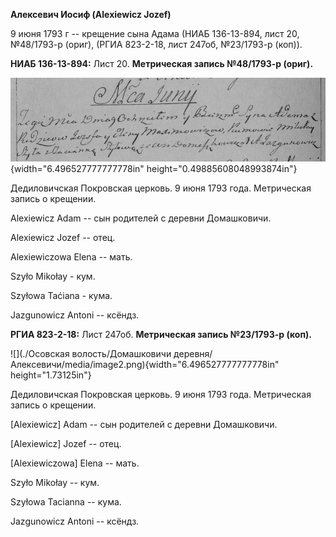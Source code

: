 **Алексевич Иосиф (Alexiewicz Jozef)**

9 июня 1793 г -- крещение сына Адама (НИАБ 136-13-894, лист 20,
№48/1793-р (ориг), (РГИА 823-2-18, лист 247об, №23/1793-р (коп)).

**НИАБ 136-13-894:** Лист 20. **Метрическая запись №48/1793-р (ориг).**

![](./media/5e69977219bc521d13d5cc5dbe29cb37e7528668.png){width="6.496527777777778in"
height="0.49885608048993874in"}

Дедиловичская Покровская церковь. 9 июня 1793 года. Метрическая запись о
крещении.

Alexiewicz Adam -- сын родителей с деревни Домашковичи.

Alexiewicz Jozef -- отец.

Alexiewiczowa Elena -- мать.

Szyło Mikołay - кум.

Szyłowa Taćiana - кума.

Jazgunowicz Antoni -- ксёндз.

**РГИА 823-2-18:** Лист 247об. **Метрическая запись №23/1793-р (коп).**

![](./Осовская волость/Домашковичи деревня/Алексевичи/media/image2.png){width="6.496527777777778in"
height="1.73125in"}

Дедиловичская Покровская церковь. 9 июня 1793 года. Метрическая запись о
крещении.

\[Alexiewicz\] Adam -- сын родителей с деревни Домашковичи.

\[Alexiewicz\] Jozef -- отец.

\[Alexiewiczowa\] Elena -- мать.

Szyło Mikołay -- кум.

Szyłowa Tacianna -- кума.

Jazgunowicz Antoni -- ксёндз.
